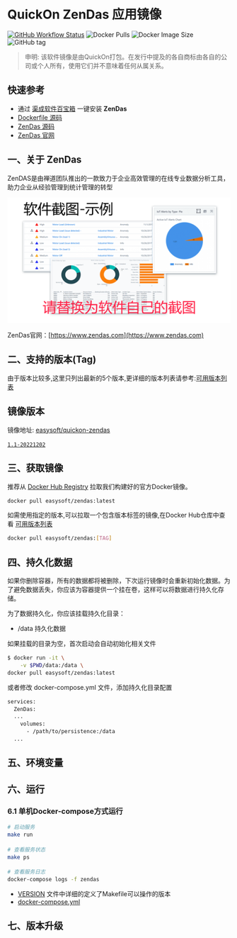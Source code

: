 <!-- 该文档是模板生成，手动修改的内容会被覆盖，详情参见：https://github.com/quicklyon/template-toolkit -->
# QuickOn ZenDas 应用镜像

[![GitHub Workflow Status](https://github.com/quicklyon/zendas-docker/actions/workflows/docker.yml/badge.svg)](https://github.com/quicklyon/zendas-docker/actions/workflows/docker.yml)
![Docker Pulls](https://img.shields.io/docker/pulls/easysoft/zendas?style=flat-square)
![Docker Image Size](https://img.shields.io/docker/image-size/easysoft/zendas?style=flat-square)
![GitHub tag](https://img.shields.io/github/v/tag/quicklyon/zendas-docker?style=flat-square)

> 申明: 该软件镜像是由QuickOn打包。在发行中提及的各自商标由各自的公司或个人所有，使用它们并不意味着任何从属关系。

## 快速参考

- 通过 [渠成软件百宝箱](https://www.qucheng.com/app-install/zendas-install-<number>.html) 一键安装 **ZenDas**
- [Dockerfile 源码](https://github.com/quicklyon/zendas-docker)
- [ZenDas 源码](https://github.com/quicklyon/zendas-docker)
- [ZenDas 官网](https://www.zendas.com)

## 一、关于 ZenDas

<!-- 这里写应用的【介绍信息】 -->

ZenDAS是由禅道团队推出的一款致力于企业高效管理的在线专业数据分析工具，助力企业从经验管理到统计管理的转型

![screenshots](https://raw.githubusercontent.com/quicklyon/zendas-docker/master/.template/screenshot.png)

ZenDas官网：[https://www.zendas.com](https://www.zendas.com)

<!-- 这里写应用的【附加信息】 -->

<!-- 示例

### 1.1 特性

- 批量执行: 主机命令在线批量执行
- 在线终端: 主机支持浏览器在线终端登录
- 文件管理: 主机文件在线上传下载
- 任务计划: 灵活的在线任务计划
- 发布部署: 支持自定义发布部署流程
- 配置中心: 支持 KV、文本、json 等格式的配置
- 监控中心: 支持站点、端口、进程、自定义等监控
- 报警中心: 支持短信、邮件、钉钉、微信等报警方式
- 优雅美观: 基于 Ant Design 的 UI 界面
- 开源免费: 前后端代码完全开源

-->

## 二、支持的版本(Tag)

由于版本比较多,这里只列出最新的5个版本,更详细的版本列表请参考:[可用版本列表](https://hub.docker.com/r/easysoft/zendas/tags/)

## 镜像版本

镜像地址: [easysoft/quickon-zendas](https://hub.docker.com/repository/docker/easysoft/quickon-zendas)


[`1.1-20221202`](https://www.zendas.com/dynamic/zendas1.1-79927.html)

## 三、获取镜像

推荐从 [Docker Hub Registry](https://hub.docker.com/r/easysoft/zendas) 拉取我们构建好的官方Docker镜像。

```bash
docker pull easysoft/zendas:latest
```

如需使用指定的版本,可以拉取一个包含版本标签的镜像,在Docker Hub仓库中查看 [可用版本列表](https://hub.docker.com/r/easysoft/zendas/tags/)

```bash
docker pull easysoft/zendas:[TAG]
```

## 四、持久化数据

如果你删除容器，所有的数据都将被删除，下次运行镜像时会重新初始化数据。为了避免数据丢失，你应该为容器提供一个挂在卷，这样可以将数据进行持久化存储。

为了数据持久化，你应该挂载持久化目录：

- /data 持久化数据

如果挂载的目录为空，首次启动会自动初始化相关文件

```bash
$ docker run -it \
    -v $PWD/data:/data \
docker pull easysoft/zendas:latest
```

或者修改 docker-compose.yml 文件，添加持久化目录配置

```bash
services:
  ZenDas:
  ...
    volumes:
      - /path/to/persistence:/data
  ...
```

## 五、环境变量

<!-- 这里写应用的【环境变量信息】 -->

<!-- 示例：

| 变量名           | 默认值        | 说明                             |
| ---------------- | ------------- | -------------------------------- |
| EASYSOFT_DEBUG   | false         | 是否打开调试信息，默认关闭       |
| MYSQL_HOST       | 127.0.0.1     | MySQL 主机地址                   |
| MYSQL_PORT       | 3306          | MySQL 端口                       |
| MYSQL_DB         | spug          | spug 数据库名称                 |
| MYSQL_USER       | root          | MySQL 用户名                      |
| MYSQL_PASSWORD   | pass4Spug     | MySQL 密码                        |
| REDIS_HOST       | 127.0.0.1     | Redis 服务地址 |
| REDIS_PORT       | 6379          | Redis 端口 |
| DEFAULT_ADMIN_USER| admin        | 默认管理员名称             |
| DEFAULT_ADMIN_PASSWORD | spug.dev | 默认管理员密码 |

-->

## 六、运行

### 6.1 单机Docker-compose方式运行

```bash
# 启动服务
make run

# 查看服务状态
make ps

# 查看服务日志
docker-compose logs -f zendas

```

<!-- 这里写应用的【make命令的备注信息】位于文档最后端 -->
<!-- 示例
**说明:**

- 启动成功后，打开浏览器输入 `http://<你的IP>:8080` 访问管理后台
- 默认用户名：`admin`，默认密码：`spug.dev`
-->
- [VERSION](https://github.com/quicklyon/zendas-docker/blob/master/VERSION) 文件中详细的定义了Makefile可以操作的版本
- [docker-compose.yml](https://github.com/quicklyon/zendas-docker/blob/master/docker-compose.yml)

## 七、版本升级

<!-- 这里是镜像的【版本升级】信息，通过命令维护，详情参考：https://github.com/quicklyon/template-toolkit -->
